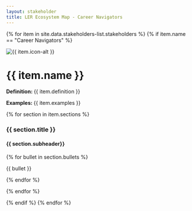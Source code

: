 ```yaml
---
layout: stakeholder
title: LER Ecosystem Map - Career Navigators
---
```

{% for item in site.data.stakeholders-list.stakeholders %}
{% if item.name == "Career Navigators" %}
<div class="row">
<div class="col-sm-2">
<img class="w-100" src="{{ item.icon }}" loading="lazy" alt="{{ item.icon-alt }}"/>
</div>
<div class="col-sm-8">
<h1>{{ item.name }}</h1>
<div class="body-text-medium">
<p><strong>Definition: </strong>{{ item.definition }}</p>
<p><strong>Examples: </strong>{{ item.examples }}</p>
</div>
</div>
<div class="col-sm-2">
</div>
</div>


<div class="row">
<div class="col-sm-2">
</div>

{% for section in item.sections %}
<div class="col-sm-4 body-text-medium">
<h3>{{ section.title }}</h3>
<h4>{{ section.subheader}}</h4>
{% for bullet in section.bullets %}

{{ bullet }}

{% endfor %}

</div>

<div class="col-sm-2">
</div>
{% endfor %}
</div>

{% endif %}
{% endfor %}





